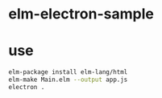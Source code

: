 # elm-electron-sample

# use
```sh
elm-package install elm-lang/html
elm-make Main.elm --output app.js
electron .
```